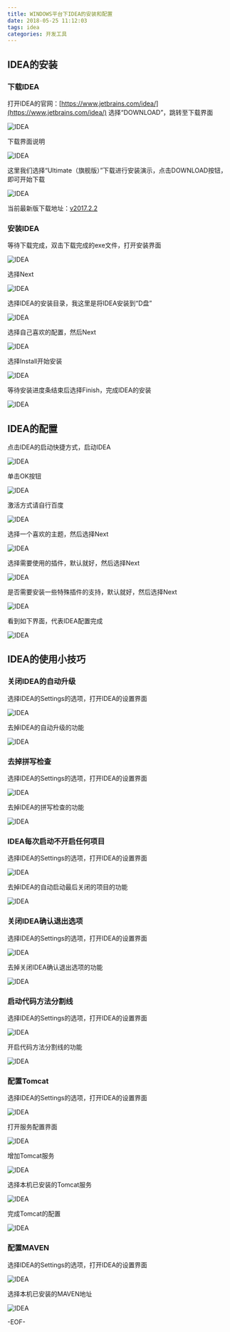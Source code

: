 ```yaml
---
title: WINDOWS平台下IDEA的安装和配置
date: 2018-05-25 11:12:03
tags: idea
categories: 开发工具
---
```


## IDEA的安装

### 下载IDEA

打开IDEA的官网：[https://www.jetbrains.com/idea/](https://www.jetbrains.com/idea/) 选择“DOWNLOAD”，跳转至下载界面

![IDEA](WINDOWS平台下IDEA的安装和配置/1.png)

下载界面说明

![IDEA](WINDOWS平台下IDEA的安装和配置/2.png)

这里我们选择“Ultimate（旗舰版）”下载进行安装演示，点击DOWNLOAD按钮，即可开始下载

![IDEA](WINDOWS平台下IDEA的安装和配置/3.png)

当前最新版下载地址：[v2017.2.2](https://download.jetbrains.com/idea/ideaIU-2017.2.2.exe)

### 安装IDEA

等待下载完成，双击下载完成的exe文件，打开安装界面

![IDEA](WINDOWS平台下IDEA的安装和配置/4.png)

选择Next

![IDEA](WINDOWS平台下IDEA的安装和配置/5.png)

选择IDEA的安装目录，我这里是将IDEA安装到“D盘”

![IDEA](WINDOWS平台下IDEA的安装和配置/6.png)

选择自己喜欢的配置，然后Next

![IDEA](WINDOWS平台下IDEA的安装和配置/7.png)

选择Install开始安装

![IDEA](WINDOWS平台下IDEA的安装和配置/8.png)

等待安装进度条结束后选择Finish，完成IDEA的安装

![IDEA](WINDOWS平台下IDEA的安装和配置/9.png)

## IDEA的配置

点击IDEA的启动快捷方式，启动IDEA

![IDEA](WINDOWS平台下IDEA的安装和配置/10.png)

单击OK按钮

![IDEA](WINDOWS平台下IDEA的安装和配置/11.png)

激活方式请自行百度

![IDEA](WINDOWS平台下IDEA的安装和配置/12.png)

选择一个喜欢的主题，然后选择Next

![IDEA](WINDOWS平台下IDEA的安装和配置/13.png)

选择需要使用的插件，默认就好，然后选择Next

![IDEA](WINDOWS平台下IDEA的安装和配置/14.png)

是否需要安装一些特殊插件的支持，默认就好，然后选择Next

![IDEA](WINDOWS平台下IDEA的安装和配置/15.png)

看到如下界面，代表IDEA配置完成

![IDEA](WINDOWS平台下IDEA的安装和配置/16.png)

## IDEA的使用小技巧

### 关闭IDEA的自动升级

选择IDEA的Settings的选项，打开IDEA的设置界面

![IDEA](WINDOWS平台下IDEA的安装和配置/17.png)

去掉IDEA的自动升级的功能

![IDEA](WINDOWS平台下IDEA的安装和配置/18.png)

### 去掉拼写检查

选择IDEA的Settings的选项，打开IDEA的设置界面

![IDEA](WINDOWS平台下IDEA的安装和配置/17.png)

去掉IDEA的拼写检查的功能

![IDEA](WINDOWS平台下IDEA的安装和配置/19.png)


### IDEA每次启动不开启任何项目

选择IDEA的Settings的选项，打开IDEA的设置界面

![IDEA](WINDOWS平台下IDEA的安装和配置/17.png)

去掉IDEA的自动启动最后关闭的项目的功能

![IDEA](WINDOWS平台下IDEA的安装和配置/20.png)

### 关闭IDEA确认退出选项

选择IDEA的Settings的选项，打开IDEA的设置界面

![IDEA](WINDOWS平台下IDEA的安装和配置/17.png)

去掉关闭IDEA确认退出选项的功能

![IDEA](WINDOWS平台下IDEA的安装和配置/21.png)

### 启动代码方法分割线

选择IDEA的Settings的选项，打开IDEA的设置界面

![IDEA](WINDOWS平台下IDEA的安装和配置/17.png)

开启代码方法分割线的功能

![IDEA](WINDOWS平台下IDEA的安装和配置/22.png)

### 配置Tomcat

选择IDEA的Settings的选项，打开IDEA的设置界面

![IDEA](WINDOWS平台下IDEA的安装和配置/17.png)

打开服务配置界面

![IDEA](WINDOWS平台下IDEA的安装和配置/23.png)

增加Tomcat服务

![IDEA](WINDOWS平台下IDEA的安装和配置/24.png)

选择本机已安装的Tomcat服务

![IDEA](WINDOWS平台下IDEA的安装和配置/25.png)

完成Tomcat的配置

![IDEA](WINDOWS平台下IDEA的安装和配置/26.png)

### 配置MAVEN

选择IDEA的Settings的选项，打开IDEA的设置界面

![IDEA](WINDOWS平台下IDEA的安装和配置/17.png)

选择本机已安装的MAVEN地址

![IDEA](WINDOWS平台下IDEA的安装和配置/27.png)

-EOF-
